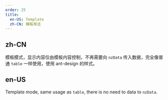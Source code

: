 ```yaml
---
order: 25
title:
  en-US: Template
  zh-CN: 模板用法
---
```


## zh-CN

模板模式，显示内容仅由模板内容控制，不再需要向 `nzData` 传入数据，完全像普通 `table` 一样使用，使用 ant-design 的样式。

## en-US

Template mode, same usage as `table`, there is no need to data to `nzData`.
